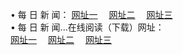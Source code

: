 &#8226; 每 日 新 闻：
<a href="http://9921.uk.to:81/day/" target="_blank">网址一</a>
　<a href="http://w3.x443.pw/day/" target="_blank">网址二</a>
　<a href="http://f2.farted.net:81/day/" target="_blank">网址三</a><br />
&#8226; 每 日 新 闻...在线阅读（下载）网址：<br />
  <a href="http://9921.uk.to:81/day/" target="_blank">网址一</a>
　<a href="http://w3.x443.pw/day/" target="_blank">网址二</a>
　<a href="http://f2.farted.net:81/day/" target="_blank">网址三</a><br />
